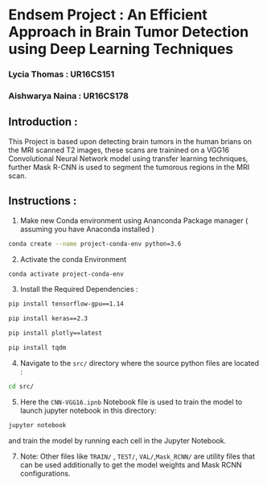 

# Endsem Project : An Efficient Approach in Brain Tumor Detection using Deep Learning Techniques 

### Lycia Thomas : UR16CS151
### Aishwarya Naina : UR16CS178

## Introduction :
 This Project is based upon detecting brain tumors in the human brians on the MRI scanned T2 images, these scans are trainined on a VGG16 Convolutional Neural Network model using transfer learning techniques, further Mask R-CNN is used to segment the tumorous regions in the MRI scan. 

## Instructions :
1. Make new Conda environment using Ananconda Package manager ( assuming you have Anaconda installed )
```bash
conda create --name project-conda-env python=3.6
```

 2. Activate the conda Environment 
```bash
conda activate project-conda-env
```

3. Install the Required Dependencies :
```bash
pip install tensorflow-gpu==1.14
```
```bash
pip install keras==2.3
```

```bash
pip install plotly==latest
```

```bash
pip install tqdm
```


 4. Navigate to the `src/` directory where the source python files are located : 
```bash
cd src/
```

5. Here the `CNN-VGG16.ipnb` Notebook file is used to train the model to launch jupyter notebook in this directory:
```bash 
jupyter notebook 
```

and train the model by running each cell in the Jupyter Notebook. 


7. Note: Other files like `TRAIN/` , `TEST/`, `VAL/`,`Mask_RCNN/` are utility files that can be used additionally to get the  model weights and Mask RCNN configurations. 

